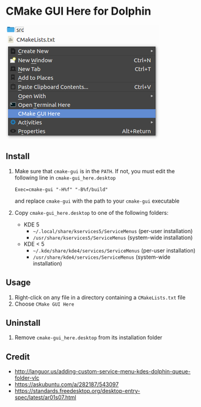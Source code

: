 # CMake GUI Here for Dolphin

![](screenshot.png)

## Install

1. Make sure that `cmake-gui` is in the `PATH`. If not, you must edit the following line in `cmake-gui_here.desktop`

    ```
    Exec=cmake-gui "-H%f" "-B%f/build"
    ```

    and replace `cmake-gui` with the path to your `cmake-gui` executable

1. Copy `cmake-gui_here.desktop` to one of the following folders:
    * KDE 5
        * `~/.local/share/kservices5/ServiceMenus` (per-user installation)
        * `/usr/share/kservices5/ServiceMenus`     (system-wide installation)
    * KDE < 5
        * `~/.kde/share/kde4/services/ServiceMenus` (per-user installation)
        * `/usr/share/kde4/services/ServiceMenus`   (system-wide installation)

## Usage

1. Right-click on any file in a directory containing a `CMakeLists.txt` file
1. Choose `CMake GUI Here`

## Uninstall

1. Remove `cmake-gui_here.desktop` from its installation folder

## Credit

* http://languor.us/adding-custom-service-menu-kdes-dolphin-queue-folder-vlc
* https://askubuntu.com/a/282187/543097
* https://standards.freedesktop.org/desktop-entry-spec/latest/ar01s07.html
